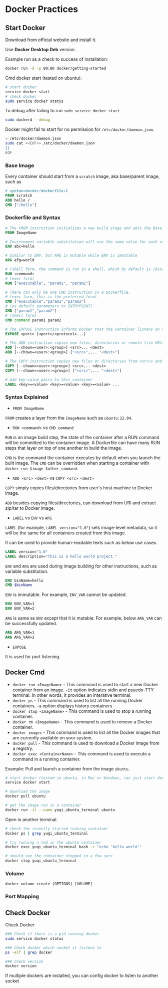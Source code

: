 # Docker Practices

## Start Docker
Download from official website and install it.

Use **Docker Desktop Deb** version.

Example run as a check to success of installation:
```bash
docker run -d -p 80:80 docker/getting-started
```

Cmd docker start (tested on ubuntu):
```bash
# start docker
service docker start
# check docker
sudo service docker status
```

To debug after failing to run `sudo service docker start`
```bash
sudo dockerd --debug
```

Docker might fail to start for no permission for `/etc/docker/daemon.json`.
```bash
> /etc/docker/daemon.json
sudo cat <<EOF>> /etc/docker/daemon.json
{}
EOF
```

### Base Image
Every container should start from a `scratch` image, aka base/parent image, such as

```dockerfile
# syntax=docker/dockerfile:1
FROM scratch
ADD hello /
CMD ["/hello"]
```

### Dockerfile and Syntax

```Dockerfile
# The FROM instruction initializes a new build stage and sets the Base Image for subsequent instructions. 
FROM ImageName

# Environment variable substitution will use the same value for each variable throughout the entire instruction. 
ENV abc=hello

# Similar to ENV, but ARG is mutable while ENV is immutable
ARG efg=world

# (shell form, the command is run in a shell, which by default is /bin/sh -c on Linux or cmd /S /C on Windows)
RUN <command> 
# (exec form)
RUN ["executable", "param1", "param2"]

# There can only be one CMD instruction in a Dockerfile. 
# (exec form, this is the preferred form)
CMD ["executable","param1","param2"] 
# (as default parameters to ENTRYPOINT)
CMD ["param1","param2"] 
# (shell form)
CMD command param1 param2 

# The EXPOSE instruction informs Docker that the container listens on the specified network ports at runtime.
EXPOSE <port> [<port>/<protocol>...]

# The ADD instruction copies new files, directories or remote file URLs from <src>s and adds them to the filesystem of the image at the path <dest>.
ADD [--chown=<user>:<group>] <src>... <dest>
ADD [--chown=<user>:<group>] ["<src>",... "<dest>"]

# The COPY instruction copies new files or directories from <src>s and adds them to the filesystem of the container at the path <dest>.
COPY [--chown=<user>:<group>] <src>... <dest>
COPY [--chown=<user>:<group>] ["<src>",... "<dest>"]

# Add key-value pairs to this container
LABEL <key>=<value> <key>=<value> <key>=<value> ...
```

### Syntax Explained

* `FROM ImageName`

`FROM` creates a layer from the `ImageName` such as `ubuntu:22.04`.

* `RUN <command>` vs `CMD command`

`RUN` is an image build step, the state of the container after a RUN command will be committed to the container image. A Dockerfile can have many RUN steps that layer on top of one another to build the image.

`CMD` is the command the container executes by default when you launch the built image.
The `CMD` can be overridden when starting a container with `docker run $image $other_command`.

* `ADD <src> <dest>` vs `COPY <src> <dest>`

`COPY` simply copies files/directories from user's host machine to Docker image.

`ADD` besides copying files/directories, can download from URl and extract zip/tar to Docker image.

* `LABEL` vs `ENV` vs `ARG`

`LABEL` (for example, `LABEL version="1.0"`) sets image-level metadata, so it will be the same for all containers created from this image.

It can be used to provide human-readable texts such as below use cases.

```Dockerfile
LABEL version="1.0"
LABEL description="This is a hello world project."
```

`ENV` and `ARG` are used during image building for other instructions, such as variable substitution.

```Dockerfile
ENV binName=hello
CMD $binName
```

`ENV` is immutable.
For example, `ENV_VAR` cannot be updated.

```Dockerfile
ENV ENV_VAR=1
ENV ENV_VAR=2
```

`ARG` is same as `ENV` except that it is mutable.
For example, below `ARG_VAR` can be successfully updated.

```Dockerfile
ARG ARG_VAR=1
ARG ARG_VAR=2
```

* `EXPOSE`

It is used for port listening.

## Docker Cmd

* `docker run <ImageName>` - This command is used to start a new Docker container from an image. `-it` option indicates stdin and psuedo-TTY terminal. In other words, it provides an interative terminal.
* `docker ps` - This command is used to list all the running Docker containers. `-a` option displays history containers
* `docker stop <ImageName>` - This command is used to stop a running container.
* `docker rm <ImageName>` - This command is used to remove a Docker container.
* `docker images` - This command is used to list all the Docker images that are currently available on your system.
* `docker pull` - This command is used to download a Docker image from a registry.
* `docker exec <ContainerName>` - This command is used to execute a command in a running container.

Example:
Pull and launch a container from the image `ubuntu`.
```bash
# start docker (tested in ubuntu, in Mac or Windows, can just start docker from a Desktop version)
service docker start

# download the image
docker pull ubuntu

# get the image run in a container
docker run -it --name yuqi_ubuntu_terminal ubuntu 
```

Open in another terminal.
```bash
# check the recently started running container
docker ps | grep yuqi_ubuntu_terminal

# try running a cmd in the ubuntu container
docker exec yuqi_ubuntu_terminal bash -c "echo 'hello world'"

# should see the container stopped in a few secs
docker stop yuqi_ubuntu_terminal
```

### Volume

 `docker volume create [OPTIONS] [VOLUME]`

### Port Mapping

## Check Docker

Check Docker
```bash
### Check if there is a pid running docker
sudo service docker status

### Check docker which socket it listens to
ps -elf | grep docker

### Check version
docker version
```

If multiple dockers are installed, you can config docker to listen to another socket
```bash

```